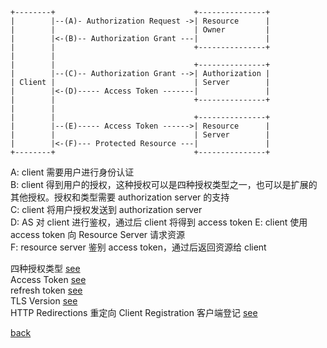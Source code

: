 ```
+--------+                               +---------------+
|        |--(A)- Authorization Request ->| Resource      |
|        |                               | Owner         |
|        |<-(B)-- Authorization Grant ---|               |
|        |                               +---------------+
|        |
|        |                               +---------------+
|        |--(C)-- Authorization Grant -->| Authorization |
| Client |                               | Server        |
|        |<-(D)----- Access Token -------|               |
|        |                               +---------------+
|        |
|        |                               +---------------+
|        |--(E)----- Access Token ------>| Resource      |
|        |                               | Server        |
|        |<-(F)--- Protected Resource ---|               |
+--------+                               +---------------+
```

A: client 需要用户进行身份认证  
B: client 得到用户的授权，这种授权可以是四种授权类型之一，也可以是扩展的其他授权。授权和类型需要 authorization server 的支持  
C: client 将用户授权发送到 authorization server  
D: AS 对 client 进行鉴权，通过后 client 将得到 access token
E: client 使用 access token 向 Resource Server 请求资源  
F: resource server 鉴别 access token，通过后返回资源给 client

四种授权类型 [see](8/1.md)  
Access Token [see](8/2.md)  
refresh token [see](8/3.md)  
TLS Version [see](8/4.md)  
HTTP Redirections 重定向 
Client Registration 客户端登记 [see](8/5.md)   

[back](../2.md)  